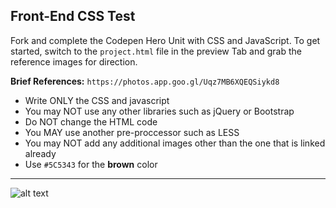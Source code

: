 ## Front-End CSS Test

Fork and complete the Codepen Hero Unit with CSS and JavaScript. To get started, switch to the `project.html` file in the preview Tab and grab the reference images for direction.

**Brief References:** `https://photos.app.goo.gl/Uqz7MB6XQEQSiykd8`

- Write ONLY the CSS and javascript
- You may NOT use any other libraries such as jQuery or Bootstrap
- Do NOT change the HTML code
- You MAY use another pre-proccessor such as LESS
- You may NOT add any additional images other than the one that is linked already
- Use `#5C5343` for the **brown** color

---

![alt text](https://lh3.googleusercontent.com/uXS20s-Bhp0s02GsMz9I-cJn-siuKhQtiKXauSGMicXAWidjZ_yHXhj8hmyTBBLiIZz6-A3sgf_a1MKXKhDpjcGioJiJjxy9NSTklvxwYloe9IeUZpsFSUEwmuijB2FmtFvLvqv4Hrg1KWEiu37-MGQuC2vW1T3VPEaqb3T-XA-_e_Q1QySwUiGY-EDP5ppyOx0dOVGK4Xw2f2dxGuOzKwMc0UmbBj2vnlA4ozhhtf9_S0AhdDtltBGHcYfI03cy7c-wqrT_1gCbrguQDMD28ajdhQ2Qql0yLDfIr6VyxBmZCXSNKjhMCQTMEjAcl5yyhgKEVR43etm4NoqcbV98xZ5sJuOixFE-KJ0ufQa385q1dK5yIss55c93sDVV_zDmuHaEGks-FWNq1SEfH7GsnZm7a1_HF35ncrQIG01a3Z1G2HACtnwQsOBExTJxI69r_9tULmhr1g3ydPmGIRJjZ1FapK6LxOX-QcxoAjvB85cqJudJ0Zfc7GSs0ZVLw1K8DAMBI4ffz5XmTvzjoh-VCw-PdaBmSOQM8IRaaSYnf3ypN6AY-DIHA8ScwY11o_gsnmZMNFJCwyUR2fdfCx2Mp5F15Cboxvr0aXzCFB2MTM8TMqGEhbUY0epNFxHIoPm8SnnfD1EeopIcRIvbgze5pgiGMOneq3wT7IKadoEROTb3LYt5ds22syelwkkGY4dJLB-NgqeS1skzDQ6x9A=w2640-h1478-no "Desktop")